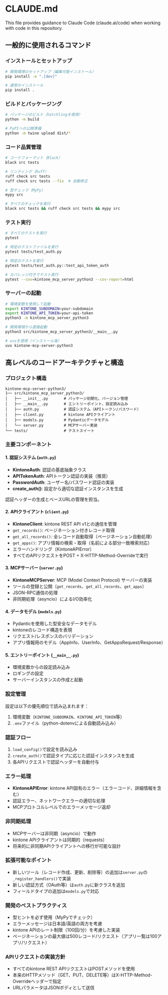 # CLAUDE.md

This file provides guidance to Claude Code (claude.ai/code) when working with code in this repository.

## 一般的に使用されるコマンド

### インストールとセットアップ
```bash
# 開発環境のセットアップ（編集可能インストール）
pip install -e ".[dev]"

# 通常のインストール
pip install .
```

### ビルドとパッケージング
```bash
# パッケージのビルド（hatchlingを使用）
python -m build

# PyPIへの公開準備
python -m twine upload dist/*
```

### コード品質管理
```bash
# コードフォーマット（Black）
black src tests

# リンティング（Ruff）
ruff check src tests
ruff check src tests --fix  # 自動修正

# 型チェック（MyPy）
mypy src

# すべてのチェックを実行
black src tests && ruff check src tests && mypy src
```

### テスト実行
```bash
# すべてのテストを実行
pytest

# 特定のテストファイルを実行
pytest tests/test_auth.py

# 特定のテストを実行
pytest tests/test_auth.py::test_api_token_auth

# カバレッジ付きでテスト実行
pytest --cov=kintone_mcp_server_python3 --cov-report=html
```

### サーバーの起動
```bash
# 環境変数を使用して起動
export KINTONE_SUBDOMAIN=your-subdomain
export KINTONE_API_TOKEN=your-api-token
python3 -m kintone_mcp_server_python3

# 開発環境から直接起動
python3 src/kintone_mcp_server_python3/__main__.py

# uvxを使用（インストール後）
uvx kintone-mcp-server-python3
```

## 高レベルのコードアーキテクチャと構造

### プロジェクト構造
```
kintone-mcp-server-python3/
├── src/kintone_mcp_server_python3/
│   ├── __init__.py       # パッケージ初期化、バージョン管理
│   ├── __main__.py       # エントリーポイント、設定読み込み
│   ├── auth.py           # 認証システム（APIトークン/パスワード）
│   ├── client.py         # kintone APIクライアント
│   ├── models.py         # Pydanticデータモデル
│   └── server.py         # MCPサーバー実装
└── tests/                # テストスイート
```

### 主要コンポーネント

#### 1. 認証システム (`auth.py`)
- **KintoneAuth**: 認証の基底抽象クラス
- **APITokenAuth**: APIトークン認証の実装（推奨）
- **PasswordAuth**: ユーザー名/パスワード認証の実装
- **create_auth()**: 設定から適切な認証インスタンスを生成

認証ヘッダーの生成とベースURLの管理を担当。

#### 2. APIクライアント (`client.py`)
- **KintoneClient**: kintone REST API v1との通信を管理
- `get_records()`: ページネーション付きレコード取得
- `get_all_records()`: 全レコード自動取得（ページネーション自動処理）
- `get_apps()`: アプリ情報の検索・取得（名前による部分一致検索対応）
- エラーハンドリング（KintoneAPIError）
- すべてのAPIリクエストをPOST + X-HTTP-Method-Overrideで実行

#### 3. MCPサーバー (`server.py`)
- **KintoneMCPServer**: MCP (Model Context Protocol) サーバーの実装
- ツールの登録と公開（`get_records`、`get_all_records`、`get_apps`）
- JSON-RPC通信の処理
- 非同期処理（asyncio）によるI/O効率化

#### 4. データモデル (`models.py`)
- Pydanticを使用した型安全なデータモデル
- kintoneのレコード構造を表現
- リクエスト/レスポンスのバリデーション
- アプリ情報用のモデル（AppInfo、UserInfo、GetAppsRequest/Response）

#### 5. エントリーポイント (`__main__.py`)
- 環境変数からの設定読み込み
- ロギングの設定
- サーバーインスタンスの作成と起動

### 設定管理
設定は以下の優先順位で読み込まれます：
1. 環境変数（`KINTONE_SUBDOMAIN`、`KINTONE_API_TOKEN`等）
2. `.env`ファイル（python-dotenvによる自動読み込み）

### 認証フロー
1. `load_config()`で設定を読み込み
2. `create_auth()`で認証タイプに応じた認証インスタンスを生成
3. 各APIリクエストで認証ヘッダーを自動付与

### エラー処理
- **KintoneAPIError**: kintone API固有のエラー（エラーコード、詳細情報を含む）
- 認証エラー、ネットワークエラーの適切な処理
- MCPプロトコルレベルでのエラーメッセージ返却

### 非同期処理
- MCPサーバーは非同期（asyncio）で動作
- kintone APIクライアントは同期的（requests）
- 将来的に非同期APIクライアントへの移行が可能な設計

### 拡張可能なポイント
- 新しいツール（レコード作成、更新、削除等）の追加は`server.py`の`_register_handlers()`で実装
- 新しい認証方式（OAuth等）は`auth.py`に新クラスを追加
- フィールドタイプの追加は`models.py`で対応

### 開発のベストプラクティス
- 型ヒントを必ず使用（MyPyでチェック）
- エラーメッセージは日本語/英語の両方を考慮
- kintone APIのレート制限（100回/分）を考慮した実装
- ページネーションの最大値は500レコード/リクエスト（アプリ一覧は100アプリ/リクエスト）

### APIリクエストの実装方針
- すべてのkintone REST APIリクエストはPOSTメソッドを使用
- 本来のHTTPメソッド（GET、PUT、DELETE等）はX-HTTP-Method-Overrideヘッダーで指定
- URLパラメータはJSONボディとして送信